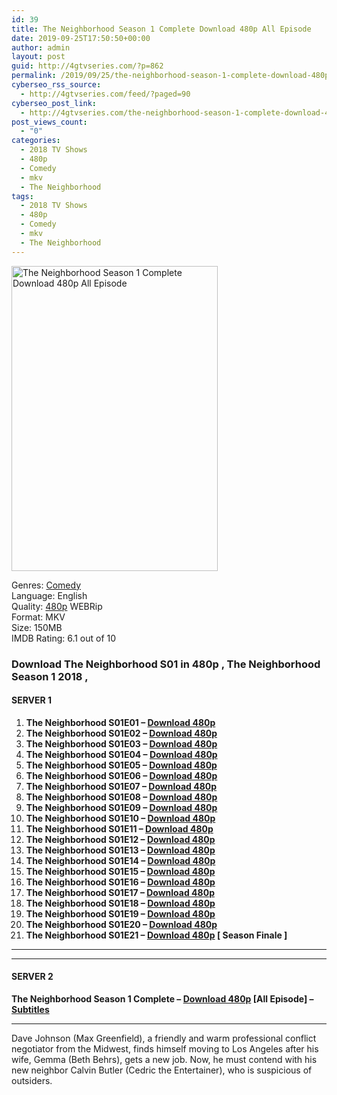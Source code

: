 ```yaml
---
id: 39
title: The Neighborhood Season 1 Complete Download 480p All Episode
date: 2019-09-25T17:50:50+00:00
author: admin
layout: post
guid: http://4gtvseries.com/?p=862
permalink: /2019/09/25/the-neighborhood-season-1-complete-download-480p-all-episode/
cyberseo_rss_source:
  - http://4gtvseries.com/feed/?paged=90
cyberseo_post_link:
  - http://4gtvseries.com/the-neighborhood-season-1-complete-download-480p-all-episode/
post_views_count:
  - "0"
categories:
  - 2018 TV Shows
  - 480p
  - Comedy
  - mkv
  - The Neighborhood
tags:
  - 2018 TV Shows
  - 480p
  - Comedy
  - mkv
  - The Neighborhood
---
```

<img loading="lazy" class="aligncenter" src="https://2.bp.blogspot.com/-Q1Q_4o_9GqA/XYunaVBvYlI/AAAAAAAAANI/tuqB21ZjGBEfJ6UPKmaUZ1l5u9Y3r1brQCK4BGAYYCw/s1600/The%2BNeighborhood%2BSeason%2B1.jpg" alt="The Neighborhood Season 1 Complete Download 480p All Episode" width="330" height="488" />

Genres: <a href="http://4gtvseries.com/tag/comedy/" data-wpel-link="internal">Comedy</a>  
Language: English  
Quality:&nbsp;<a href="http://4gtvseries.com/tag/480p/" data-wpel-link="internal">480p</a> WEBRip  
Format: MKV  
Size: 150MB  
IMDB Rating: 6.1 out of 10

### **Download The Neighborhood S01 in 480p , The Neighborhood Season 1 2018 ,&nbsp;**

#### <span><strong>SERVER 1</strong></span>

  1. **The Neighborhood S01E01 – <a href="http://slink.dl480p.xyz/kVUe3c" data-wpel-link="external" target="_blank" rel="nofollow external noopener noreferrer" class="wpel-icon-left"><i class="wpel-icon fa fa-download" aria-hidden="true"></i>Download 480p</a>**
  2. **The Neighborhood S01E02 – <a href="http://slink.dl480p.xyz/qHsZTIa" data-wpel-link="external" target="_blank" rel="nofollow external noopener noreferrer" class="wpel-icon-left"><i class="wpel-icon fa fa-download" aria-hidden="true"></i>Download 480p</a>**
  3. **The Neighborhood S01E03 – <a href="http://slink.dl480p.xyz/Ze4ue" data-wpel-link="external" target="_blank" rel="nofollow external noopener noreferrer" class="wpel-icon-left"><i class="wpel-icon fa fa-download" aria-hidden="true"></i>Download 480p</a>**
  4. **The Neighborhood S01E04 – <a href="http://slink.dl480p.xyz/Wz2mQF" data-wpel-link="external" target="_blank" rel="nofollow external noopener noreferrer" class="wpel-icon-left"><i class="wpel-icon fa fa-download" aria-hidden="true"></i>Download 480p</a>**
  5. **The Neighborhood S01E05 – <a href="http://slink.dl480p.xyz/dNFi" data-wpel-link="external" target="_blank" rel="nofollow external noopener noreferrer" class="wpel-icon-left"><i class="wpel-icon fa fa-download" aria-hidden="true"></i>Download 480p</a>**
  6. **The Neighborhood S01E06 – <a href="http://slink.dl480p.xyz/v4iCaatT" data-wpel-link="external" target="_blank" rel="nofollow external noopener noreferrer" class="wpel-icon-left"><i class="wpel-icon fa fa-download" aria-hidden="true"></i>Download 480p</a>**
  7. **The Neighborhood S01E07 – <a href="http://slink.dl480p.xyz/WKsvp7wV" data-wpel-link="external" target="_blank" rel="nofollow external noopener noreferrer" class="wpel-icon-left"><i class="wpel-icon fa fa-download" aria-hidden="true"></i>Download 480p</a>**
  8. **The Neighborhood S01E08 – <a href="http://slink.dl480p.xyz/2UxZ" data-wpel-link="external" target="_blank" rel="nofollow external noopener noreferrer" class="wpel-icon-left"><i class="wpel-icon fa fa-download" aria-hidden="true"></i>Download 480p</a>**
  9. **The Neighborhood S01E09 – <a href="http://slink.dl480p.xyz/Kk4Mm" data-wpel-link="external" target="_blank" rel="nofollow external noopener noreferrer" class="wpel-icon-left"><i class="wpel-icon fa fa-download" aria-hidden="true"></i>Download 480p</a>**
 10. **The Neighborhood S01E10 – <a href="http://slink.dl480p.xyz/wSXYO" data-wpel-link="external" target="_blank" rel="nofollow external noopener noreferrer" class="wpel-icon-left"><i class="wpel-icon fa fa-download" aria-hidden="true"></i>Download 480p</a>**
 11. **The Neighborhood S01E11 – <a href="http://slink.dl480p.xyz/9vm0Ypt" data-wpel-link="external" target="_blank" rel="nofollow external noopener noreferrer" class="wpel-icon-left"><i class="wpel-icon fa fa-download" aria-hidden="true"></i>Download 480p</a>**
 12. **The Neighborhood S01E12 – <a href="http://slink.dl480p.xyz/2i18c" data-wpel-link="external" target="_blank" rel="nofollow external noopener noreferrer" class="wpel-icon-left"><i class="wpel-icon fa fa-download" aria-hidden="true"></i>Download 480p</a>**
 13. **The Neighborhood S01E13 – <a href="http://slink.dl480p.xyz/qFst" data-wpel-link="external" target="_blank" rel="nofollow external noopener noreferrer" class="wpel-icon-left"><i class="wpel-icon fa fa-download" aria-hidden="true"></i>Download 480p</a>**
 14. **The Neighborhood S01E14 – <a href="http://slink.dl480p.xyz/Gt4t" data-wpel-link="external" target="_blank" rel="nofollow external noopener noreferrer" class="wpel-icon-left"><i class="wpel-icon fa fa-download" aria-hidden="true"></i>Download 480p</a>**
 15. **The Neighborhood S01E15 – <a href="http://slink.dl480p.xyz/ixcIyBNJ" data-wpel-link="external" target="_blank" rel="nofollow external noopener noreferrer" class="wpel-icon-left"><i class="wpel-icon fa fa-download" aria-hidden="true"></i>Download 480p</a>**
 16. **The Neighborhood S01E16 – <a href="http://slink.dl480p.xyz/bqgnc" data-wpel-link="external" target="_blank" rel="nofollow external noopener noreferrer" class="wpel-icon-left"><i class="wpel-icon fa fa-download" aria-hidden="true"></i>Download 480p</a>**
 17. **The Neighborhood S01E17 – <a href="http://slink.dl480p.xyz/XpYkym" data-wpel-link="external" target="_blank" rel="nofollow external noopener noreferrer" class="wpel-icon-left"><i class="wpel-icon fa fa-download" aria-hidden="true"></i>Download 480p</a>**
 18. **The Neighborhood S01E18 – <a href="http://slink.dl480p.xyz/p61Rt" data-wpel-link="external" target="_blank" rel="nofollow external noopener noreferrer" class="wpel-icon-left"><i class="wpel-icon fa fa-download" aria-hidden="true"></i>Download 480p</a>**
 19. **The Neighborhood S01E19 – <a href="http://slink.dl480p.xyz/wvNidh" data-wpel-link="external" target="_blank" rel="nofollow external noopener noreferrer" class="wpel-icon-left"><i class="wpel-icon fa fa-download" aria-hidden="true"></i>Download 480p</a>**
 20. **The Neighborhood S01E20 – <a href="http://slink.dl480p.xyz/KUWlpnxp" data-wpel-link="external" target="_blank" rel="nofollow external noopener noreferrer" class="wpel-icon-left"><i class="wpel-icon fa fa-download" aria-hidden="true"></i>Download 480p</a>**
 21. **The Neighborhood S01E21 – <a href="http://slink.dl480p.xyz/WwaRWs" data-wpel-link="external" target="_blank" rel="nofollow external noopener noreferrer" class="wpel-icon-left"><i class="wpel-icon fa fa-download" aria-hidden="true"></i>Download 480p</a> [ Season Finale ]**

* * *

* * *

#### <span><strong>SERVER 2</strong></span>

**The Neighborhood Season 1 Complete – <a href="http://dl480p.xyz/630/" data-wpel-link="external" target="_blank" rel="nofollow external noopener noreferrer" class="wpel-icon-left"><i class="wpel-icon fa fa-download" aria-hidden="true"></i>Download 480p</a> [All Episode] – <a href="https://subscene.com/subtitles/the-neighborhood" data-wpel-link="external" target="_blank" rel="nofollow external noopener noreferrer" class="wpel-icon-left"><i class="wpel-icon fa fa-download" aria-hidden="true"></i>Subtitles</a>**

* * *

Dave Johnson (Max Greenfield), a friendly and warm professional conflict negotiator from the Midwest, finds himself moving to Los Angeles after his wife, Gemma (Beth Behrs), gets a new job. Now, he must contend with his new neighbor Calvin Butler (Cedric the Entertainer), who is suspicious of outsiders.

<div align="center">
</div>
